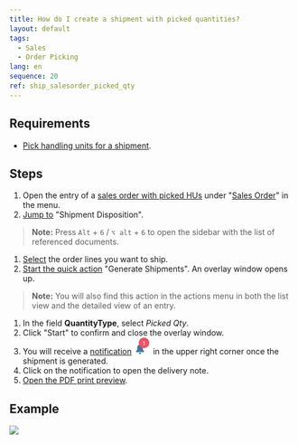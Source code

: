 ```yaml
---
title: How do I create a shipment with picked quantities?
layout: default
tags:
  - Sales
  - Order Picking
lang: en
sequence: 20
ref: ship_salesorder_picked_qty
---
```


## Requirements
- [Pick handling units for a shipment](Order_picking_terminal).

## Steps
1. Open the entry of a [sales order with picked HUs](Order_picking_terminal) under "[Sales Order](Menu)" in the menu.
1. [Jump to](JumptoviaSidebar) "Shipment Disposition".
 >**Note:** Press `Alt` + `6` / `⌥ alt` + `6` to open the sidebar with the list of referenced documents.

1. [Select](RecordSelection) the order lines you want to ship.
1. [Start the quick action](StartAction#quick-actions) "Generate Shipments". An overlay window opens up.
 >**Note:** You will also find this action in the actions menu in both the list view and the detailed view of an entry.

1. In the field **QuantityType**, select *Picked Qty*.
1. Click "Start" to confirm and close the overlay window.
1. You will receive a [notification](Notification_types) ![](assets/NotificationBell_WebUI.png) in the upper right corner once the shipment is generated.
1. Click on the notification to open the delivery note.
1. [Open the PDF print preview](PrintPreview).

## Example
![](assets/Ship_salesorder_picked_qty.gif)
